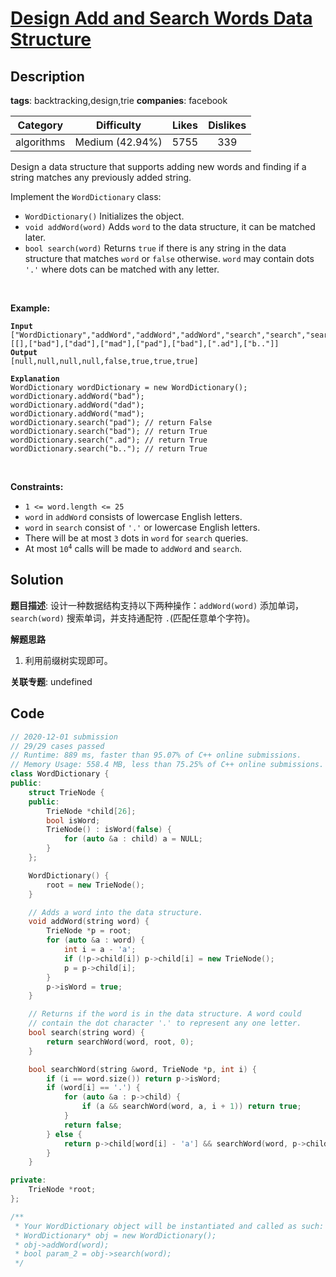 # [Design Add and Search Words Data Structure](https://leetcode.com/problems/design-add-and-search-words-data-structure/description/)

## Description

**tags**: backtracking,design,trie
**companies**: facebook

|  Category  |   Difficulty    | Likes | Dislikes |
| :--------: | :-------------: | :---: | :------: |
| algorithms | Medium (42.94%) | 5755  |   339    |


<p>Design a data structure that supports adding new words and finding if a string matches any previously added string.</p>

<p>Implement the <code>WordDictionary</code> class:</p>

<ul>
  <li><code>WordDictionary()</code>&nbsp;Initializes the object.</li>
  <li><code>void addWord(word)</code> Adds <code>word</code> to the data structure, it can be matched later.</li>
  <li><code>bool search(word)</code>&nbsp;Returns <code>true</code> if there is any string in the data structure that matches <code>word</code>&nbsp;or <code>false</code> otherwise. <code>word</code> may contain dots <code>&#39;.&#39;</code> where dots can be matched with any letter.</li>
</ul>

<p>&nbsp;</p>
<p><strong class="example">Example:</strong></p>

<pre><code><strong>Input</strong>
[&quot;WordDictionary&quot;,&quot;addWord&quot;,&quot;addWord&quot;,&quot;addWord&quot;,&quot;search&quot;,&quot;search&quot;,&quot;search&quot;,&quot;search&quot;]
[[],[&quot;bad&quot;],[&quot;dad&quot;],[&quot;mad&quot;],[&quot;pad&quot;],[&quot;bad&quot;],[&quot;.ad&quot;],[&quot;b..&quot;]]
<strong>Output</strong>
[null,null,null,null,false,true,true,true]

<strong>Explanation</strong>
WordDictionary wordDictionary = new WordDictionary();
wordDictionary.addWord(&quot;bad&quot;);
wordDictionary.addWord(&quot;dad&quot;);
wordDictionary.addWord(&quot;mad&quot;);
wordDictionary.search(&quot;pad&quot;); // return False
wordDictionary.search(&quot;bad&quot;); // return True
wordDictionary.search(&quot;.ad&quot;); // return True
wordDictionary.search(&quot;b..&quot;); // return True</code></pre>

<p>&nbsp;</p>
<p><strong>Constraints:</strong></p>

<ul>
  <li><code>1 &lt;= word.length &lt;= 25</code></li>
  <li><code>word</code> in <code>addWord</code> consists of lowercase English letters.</li>
  <li><code>word</code> in <code>search</code> consist of <code>&#39;.&#39;</code> or lowercase English letters.</li>
  <li>There will be at most <code>3</code> dots in <code>word</code> for <code>search</code> queries.</li>
  <li>At most <code>10<sup>4</sup></code> calls will be made to <code>addWord</code> and <code>search</code>.</li>
</ul>



## Solution

**题目描述**: 设计一种数据结构支持以下两种操作：`addWord(word)` 添加单词，`search(word)` 搜索单词，并支持通配符 `.`(匹配任意单个字符)。

**解题思路**

1. 利用前缀树实现即可。

**关联专题**: undefined

## Code

```cpp
// 2020-12-01 submission
// 29/29 cases passed
// Runtime: 889 ms, faster than 95.07% of C++ online submissions.
// Memory Usage: 558.4 MB, less than 75.25% of C++ online submissions.
class WordDictionary {
public:
    struct TrieNode {
    public:
        TrieNode *child[26];
        bool isWord;
        TrieNode() : isWord(false) {
            for (auto &a : child) a = NULL;
        }
    };

    WordDictionary() {
        root = new TrieNode();
    }

    // Adds a word into the data structure.
    void addWord(string word) {
        TrieNode *p = root;
        for (auto &a : word) {
            int i = a - 'a';
            if (!p->child[i]) p->child[i] = new TrieNode();
            p = p->child[i];
        }
        p->isWord = true;
    }

    // Returns if the word is in the data structure. A word could
    // contain the dot character '.' to represent any one letter.
    bool search(string word) {
        return searchWord(word, root, 0);
    }

    bool searchWord(string &word, TrieNode *p, int i) {
        if (i == word.size()) return p->isWord;
        if (word[i] == '.') {
            for (auto &a : p->child) {
                if (a && searchWord(word, a, i + 1)) return true;
            }
            return false;
        } else {
            return p->child[word[i] - 'a'] && searchWord(word, p->child[word[i] - 'a'], i + 1);
        }
    }

private:
    TrieNode *root;
};

/**
 * Your WordDictionary object will be instantiated and called as such:
 * WordDictionary* obj = new WordDictionary();
 * obj->addWord(word);
 * bool param_2 = obj->search(word);
 */
```
